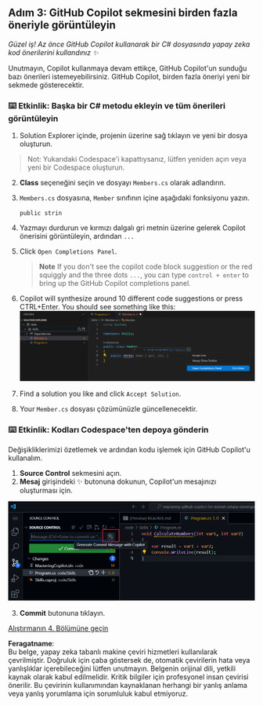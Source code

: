 ## Adım 3: GitHub Copilot sekmesini birden fazla öneriyle görüntüleyin

_Güzel iş! Az önce GitHub Copilot kullanarak bir C# dosyasında yapay zeka kod önerilerini kullandınız :sparkles:_

Unutmayın, Copilot kullanmaya devam ettikçe, GitHub Copilot'un sunduğu bazı önerileri istemeyebilirsiniz. GitHub Copilot, birden fazla öneriyi yeni bir sekmede gösterecektir.

### ⌨️ Etkinlik: Başka bir C# metodu ekleyin ve tüm önerileri görüntüleyin

1. Solution Explorer içinde, projenin üzerine sağ tıklayın ve yeni bir dosya oluşturun.  

> Not: Yukarıdaki Codespace'i kapattıysanız, lütfen yeniden açın veya yeni bir Codespace oluşturun.

2. **Class** seçeneğini seçin ve dosyayı `Members.cs` olarak adlandırın.
3. `Members.cs` dosyasına, `Member` sınıfının içine aşağıdaki fonksiyonu yazın.  
   ```
   public strin
   ```  
4. Yazmayı durdurun ve kırmızı dalgalı gri metnin üzerine gelerek Copilot önerisini görüntüleyin, ardından `...`
5. Click `Open Completions Panel`. 

   > **Note**
   > If you don't see the copilot code block suggestion or the red squiggly and the three dots `...`, you can type `control + enter` to bring up the GitHub Copilot completions panel.

6. Copilot will synthesize around 10 different code suggestions or press CTRL+Enter. You should see something like this:
   ![VS Code showing pop up with Completions Panel](../../../../03-Introduction-to-GitHub-Copilot/steps/img/3-copilot-hub-0.png)
7. Find a solution you like and click `Accept Solution`.
8. Your `Member.cs` dosyası çözümünüzle güncellenecektir.

### ⌨️ Etkinlik: Kodları Codespace'ten depoya gönderin

Değişikliklerimizi özetlemek ve ardından kodu işlemek için GitHub Copilot'u kullanalım.

1. **Source Control** sekmesini açın.
2. **Mesaj** girişindeki ✨ butonuna dokunun, Copilot'un mesajınızı oluşturması için.

![Copilot ile mesaj oluşturmak için açılmış Commit sekmesi](../../../../03-Introduction-to-GitHub-Copilot/steps/img/2-skills-commit.png)

3. **Commit** butonuna tıklayın.

[Alıştırmanın 4. Bölümüne geçin](./4-copilot-comment.md)

**Feragatname**:  
Bu belge, yapay zeka tabanlı makine çeviri hizmetleri kullanılarak çevrilmiştir. Doğruluk için çaba göstersek de, otomatik çevirilerin hata veya yanlışlıklar içerebileceğini lütfen unutmayın. Belgenin orijinal dili, yetkili kaynak olarak kabul edilmelidir. Kritik bilgiler için profesyonel insan çevirisi önerilir. Bu çevirinin kullanımından kaynaklanan herhangi bir yanlış anlama veya yanlış yorumlama için sorumluluk kabul etmiyoruz.